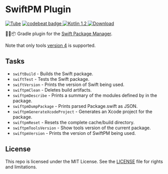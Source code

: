 # SwiftPM Plugin

[ ![Tube](https://jenkins.log-g.co/buildStatus/icon?job=phatblat/SwiftPM-Plugin/master )](https://jenkins.log-g.co/job/phatblat/job/SwiftPM-Plugin/job/master/)
[ ![codebeat badge](https://codebeat.co/badges/7fcaa41d-d366-4904-8b7c-05ec91aebb85) ](https://codebeat.co/projects/github-com-phatblat-swiftpm-plugin-master)
[ ![Kotlin 1.2](https://img.shields.io/badge/Kotlin-1.2-orange.svg?style=flat) ](http://kotlinlang.org/)
[ ![Download](https://api.bintray.com/packages/phatblat/maven-open-source/SwiftPM/images/download.svg) ](https://bintray.com/phatblat/maven-open-source/SwiftPM/_latestVersion)

🐘🔌📦 Gradle plugin for the [Swift Package Manager](https://github.com/apple/swift-package-manager).

Note that only tools [version 4](https://github.com/apple/swift-package-manager/blob/master/Documentation/PackageDescriptionV4.md#packagedescription-api-version-4)
is supported.

## Tasks

- `swiftBuild` - Builds the Swift package.
- `swiftTest` - Tests the Swift package.
- `swiftVersion` - Prints the version of Swift being used.
- `swiftpmClean` - Deletes build artifacts.
- `swiftpmDescribe` - Prints a summary of the modules defined by in the package.
- `swiftpmDumpPackage` - Prints parsed Package.swift as JSON.
- `swiftpmGenerateXcodeProject` - Generates an Xcode project for the package.
- `swiftpmReset` - Resets the complete cache/build directory.
- `swiftpmToolsVersion` - Show tools version of the current package.
- `swiftpmVersion` - Prints the version of SwiftPM being used.

## License

This repo is licensed under the MIT License. See the [LICENSE](LICENSE.md) file for rights and limitations.
